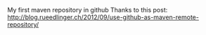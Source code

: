 My first maven repository in github
Thanks to this post: http://blog.rueedlinger.ch/2012/09/use-github-as-maven-remote-repository/

